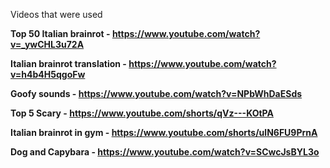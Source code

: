 Videos that were used

**Top 50 Italian brainrot - https://www.youtube.com/watch?v=_ywCHL3u72A**


**Italian brainrot translation - https://www.youtube.com/watch?v=h4b4H5qgoFw**


**Goofy sounds - https://www.youtube.com/watch?v=NPbWhDaESds**


**Top 5 Scary - https://www.youtube.com/shorts/qVz---KOtPA**


**Italian brainrot in gym - https://www.youtube.com/shorts/ulN6FU9PrnA**


**Dog and Capybara - https://www.youtube.com/watch?v=SCwcJsBYL3o**
